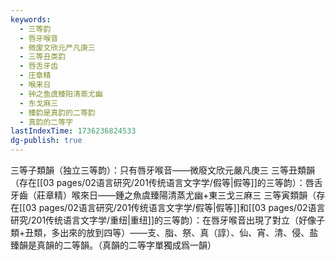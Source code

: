 ```yaml
---
keywords:
  - 三等韵
  - 唇牙喉音
  - 微废文欣元严凡庚三
  - 三等丑类韵
  - 唇舌牙齿
  - 庄章精
  - 喉来日
  - 钟之鱼虞臻阳清蒸尤幽
  - 东戈麻三
  - 臻韵是真韵的二等韵
  - 真韵的二等字
lastIndexTime: 1736236824533
dg-publish: true
---
```

三等子類韻（独立三等韵）：只有唇牙喉音——微廢文欣元嚴凡庚三
三等丑類韻（存在[[03 pages/02语言研究/201传统语言文字学/假等\|假等]]的三等韵）：唇舌牙齒（莊章精）喉來日——鍾之魚虞臻陽清蒸尤幽+東三戈三麻三
三等寅類韻（存在[[03 pages/02语言研究/201传统语言文字学/假等\|假等]]和[[03 pages/02语言研究/201传统语言文字学/重纽\|重纽]]的三等韵）：在唇牙喉音出現了對立（好像子類+丑類，多出來的放到四等）——支、脂、祭、真（諄）、仙、宵、清、侵、盐
臻韻是真韻的二等韻。（真韻的二等字單獨成爲一韻）